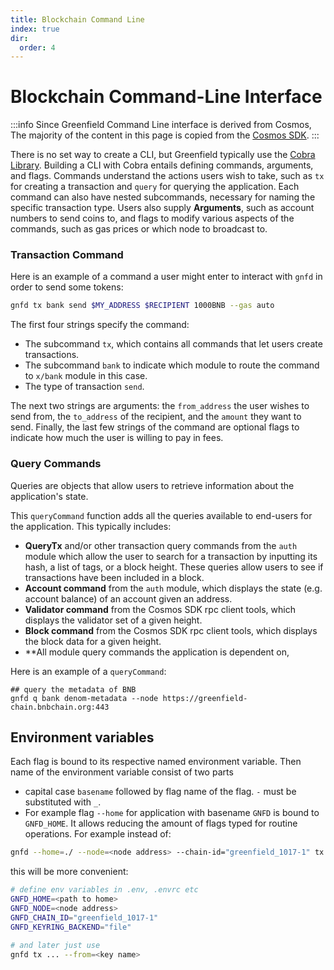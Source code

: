 ```yaml
---
title: Blockchain Command Line
index: true
dir:
  order: 4
---
```


# Blockchain Command-Line Interface

:::info
Since Greenfield Command Line interface is derived from Cosmos, The majority of the content in this page is copied from the [Cosmos SDK](https://docs.cosmos.network/main/core/cli).
:::

There is no set way to create a CLI, but Greenfield typically use the [Cobra Library](https://github.com/spf13/cobra). 
Building a CLI with Cobra entails defining commands, arguments, and flags. Commands understand the 
actions users wish to take, such as `tx` for creating a transaction and `query` for querying the application. 
Each command can also have nested subcommands, necessary for naming the specific transaction type. 
Users also supply **Arguments**, such as account numbers to send coins to, and flags to modify various 
aspects of the commands, such as gas prices or which node to broadcast to.

### Transaction Command
Here is an example of a command a user might enter to interact with `gnfd` in order to send some tokens:

```bash
gnfd tx bank send $MY_ADDRESS $RECIPIENT 1000BNB --gas auto
```

The first four strings specify the command:

* The subcommand `tx`, which contains all commands that let users create transactions.
* The subcommand `bank` to indicate which module to route the command to `x/bank` module in this case.
* The type of transaction `send`.

The next two strings are arguments: the `from_address` the user wishes to send from, the `to_address` of the recipient, 
and the `amount` they want to send. Finally, the last few strings of the command are optional flags to indicate 
how much the user is willing to pay in fees.

### Query Commands

Queries are objects that allow users to retrieve information about the application's state. 

This `queryCommand` function adds all the queries available to end-users for the application. This typically includes:

* **QueryTx** and/or other transaction query commands from the `auth` module which allow the user to search for a transaction by inputting its hash, a list of tags, or a block height. These queries allow users to see if transactions have been included in a block.
* **Account command** from the `auth` module, which displays the state (e.g. account balance) of an account given an address.
* **Validator command** from the Cosmos SDK rpc client tools, which displays the validator set of a given height.
* **Block command** from the Cosmos SDK rpc client tools, which displays the block data for a given height.
* **All module query commands the application is dependent on,

Here is an example of a `queryCommand`:

```shell
## query the metadata of BNB
gnfd q bank denom-metadata --node https://greenfield-chain.bnbchain.org:443
```

## Environment variables

Each flag is bound to its respective named environment variable. Then name of the environment variable consist of two parts 
- capital case `basename` followed by flag name of the flag. `-` must be substituted with `_`. 
- For example flag `--home` for application with basename `GNFD` is bound to `GNFD_HOME`. It allows reducing 
the amount of flags typed for routine operations. For example instead of:

```sh
gnfd --home=./ --node=<node address> --chain-id="greenfield_1017-1" tx ... --from=<key name>
```

this will be more convenient:

```sh
# define env variables in .env, .envrc etc
GNFD_HOME=<path to home>
GNFD_NODE=<node address>
GNFD_CHAIN_ID="greenfield_1017-1"
GNFD_KEYRING_BACKEND="file"

# and later just use
gnfd tx ... --from=<key name>
```
